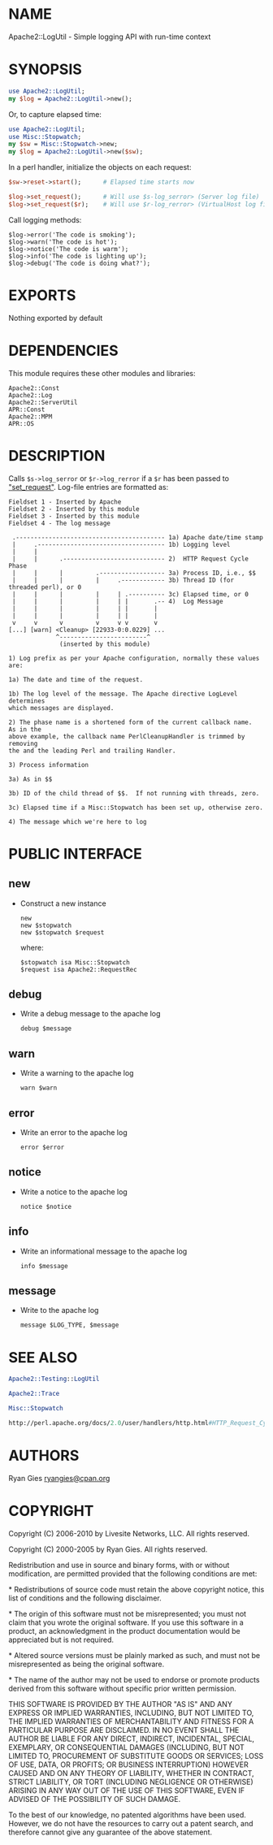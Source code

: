 # NAME

Apache2::LogUtil - Simple logging API with run-time context

# SYNOPSIS

```perl
use Apache2::LogUtil;
my $log = Apache2::LogUtil->new();
```

Or, to capture elapsed time:

```perl
use Apache2::LogUtil;
use Misc::Stopwatch;
my $sw = Misc::Stopwatch->new;
my $log = Apache2::LogUtil->new($sw);
```

In a perl handler, initialize the objects on each request:

```perl
$sw->reset->start();      # Elapsed time starts now

$log->set_request();      # Will use $s-log_serror> (Server log file)
$log->set_request($r);    # Will use $r-log_rerror> (VirtualHost log file)
```

Call logging methods:

```
$log->error('The code is smoking');
$log->warn('The code is hot');
$log->notice('The code is warm');
$log->info('The code is lighting up');
$log->debug('The code is doing what?');
```

# EXPORTS

Nothing exported by default

# DEPENDENCIES

This module requires these other modules and libraries:

```
Apache2::Const
Apache2::Log
Apache2::ServerUtil
APR::Const
Apache2::MPM
APR::OS
```

# DESCRIPTION

Calls `$s->log_serror` or `$r->log_rerror` if a `$r` has been passed to 
["set\_request"](#set_request). Log-file entries are formatted as:

```
Fieldset 1 - Inserted by Apache
Fieldset 2 - Inserted by this module
Fieldset 3 - Inserted by this module
Fieldset 4 - The log message

 .----------------------------------------- 1a) Apache date/time stamp
 |     .----------------------------------- 1b) Logging level
 |     |
 |     |      .---------------------------- 2)  HTTP Request Cycle Phase
 |     |      |         .------------------ 3a) Process ID, i.e., $$
 |     |      |         |     .------------ 3b) Thread ID (for threaded perl), or 0
 |     |      |         |     | .---------- 3c) Elapsed time, or 0
 |     |      |         |     | |       .-- 4)  Log Message
 |     |      |         |     | |       |
 |     |      |         |     | |       |
 v     v      v         v     v v       v
[...] [warn] <Cleanup> [22933-0:0.0229] ...
             ^------------------------^
              (inserted by this module)

1) Log prefix as per your Apache configuration, normally these values are:

1a) The date and time of the request.

1b) The log level of the message. The Apache directive LogLevel determines 
which messages are displayed.

2) The phase name is a shortened form of the current callback name.  As in the 
above example, the callback name PerlCleanupHandler is trimmed by removing
the and the leading Perl and trailing Handler.

3) Process information

3a) As in $$

3b) ID of the child thread of $$.  If not running with threads, zero.

3c) Elapsed time if a Misc::Stopwatch has been set up, otherwise zero.

4) The message which we're here to log
```

# PUBLIC INTERFACE

## new

- Construct a new instance

    ```
    new
    new $stopwatch
    new $stopwatch $request
    ```

    where:

    ```
    $stopwatch isa Misc::Stopwatch
    $request isa Apache2::RequestRec
    ```

## debug

- Write a debug message to the apache log

    ```
    debug $message
    ```

## warn

- Write a warning to the apache log

    ```
    warn $warn
    ```

## error

- Write an error to the apache log

    ```
    error $error
    ```

## notice

- Write a notice to the apache log

    ```
    notice $notice
    ```

## info

- Write an informational message to the apache log

    ```
    info $message
    ```

## message

- Write to the apache log

    ```
    message $LOG_TYPE, $message
    ```

# SEE ALSO

```perl
Apache2::Testing::LogUtil

Apache2::Trace

Misc::Stopwatch

http://perl.apache.org/docs/2.0/user/handlers/http.html#HTTP_Request_Cycle_Phases
```

# AUTHORS

Ryan Gies <ryangies@cpan.org>

# COPYRIGHT

Copyright (C) 2006-2010 by Livesite Networks, LLC. All rights reserved.

Copyright (C) 2000-2005 by Ryan Gies. All rights reserved.

Redistribution and use in source and binary forms, with or without 
modification, are permitted provided that the following conditions are met:

\* Redistributions of source code must retain the above copyright notice, 
this list of conditions and the following disclaimer.

\* The origin of this software must not be misrepresented; you must not 
claim that you wrote the original software. If you use this software in a 
product, an acknowledgment in the product documentation would be 
appreciated but is not required.

\* Altered source versions must be plainly marked as such, and must not be 
misrepresented as being the original software.

\* The name of the author may not be used to endorse or promote products 
derived from this software without specific prior written permission.

THIS SOFTWARE IS PROVIDED BY THE AUTHOR "AS IS" AND ANY EXPRESS OR IMPLIED 
WARRANTIES, INCLUDING, BUT NOT LIMITED TO, THE IMPLIED WARRANTIES OF 
MERCHANTABILITY AND FITNESS FOR A PARTICULAR PURPOSE ARE DISCLAIMED. IN NO 
EVENT SHALL THE AUTHOR BE LIABLE FOR ANY DIRECT, INDIRECT, INCIDENTAL, SPECIAL, 
EXEMPLARY, OR CONSEQUENTIAL DAMAGES (INCLUDING, BUT NOT LIMITED TO, PROCUREMENT 
OF SUBSTITUTE GOODS OR SERVICES; LOSS OF USE, DATA, OR PROFITS; OR BUSINESS 
INTERRUPTION) HOWEVER CAUSED AND ON ANY THEORY OF LIABILITY, WHETHER IN 
CONTRACT, STRICT LIABILITY, OR TORT (INCLUDING NEGLIGENCE OR OTHERWISE) ARISING 
IN ANY WAY OUT OF THE USE OF THIS SOFTWARE, EVEN IF ADVISED OF THE POSSIBILITY 
OF SUCH DAMAGE.

To the best of our knowledge, no patented algorithms have been used. However, we
do not have the resources to carry out a patent search, and therefore cannot 
give any guarantee of the above statement.
